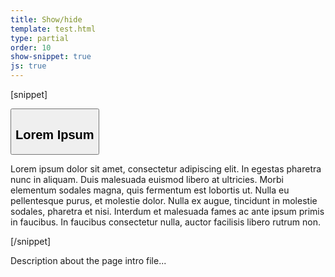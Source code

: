```yaml
---
title: Show/hide
template: test.html
type: partial
order: 10
show-snippet: true
js: true
---
```

[snippet]
<div class="show-hide show-hide--light">
    <div class="js-show-hide__title">
        <button class="js-show-hide__button" type="button" aria-expanded="false" aria-controls="collapsible-0">
        <h2 class="show-hide__title">
            Lorem Ipsum
        </h2>
        </button>
    </div>
    <div class="js-show-hide__content margin-bottom--4" id="collapsible-0" aria-hidden="true">
        <p>Lorem ipsum dolor sit amet, consectetur adipiscing elit. In egestas pharetra nunc in aliquam. Duis malesuada euismod libero at ultricies. Morbi elementum sodales magna, quis fermentum est lobortis ut. Nulla eu pellentesque purus, et molestie dolor. Nulla ex augue, tincidunt in molestie sodales, pharetra et nisi. Interdum et malesuada fames ac ante ipsum primis in faucibus. In faucibus consectetur nulla, auctor facilisis libero rutrum non.</p>
    </div>
</div>
[/snippet]

Description about the page intro file...